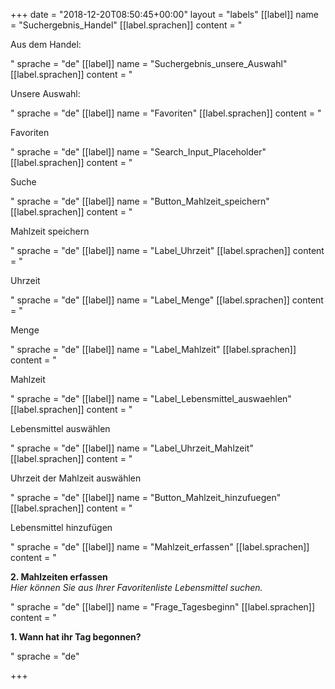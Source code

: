 +++
date = "2018-12-20T08:50:45+00:00"
layout = "labels"
[[label]]
name = "Suchergebnis_Handel"
[[label.sprachen]]
content = "<p>Aus dem Handel:</p>"
sprache = "de"
[[label]]
name = "Suchergebnis_unsere_Auswahl"
[[label.sprachen]]
content = "<p>Unsere Auswahl:</p>"
sprache = "de"
[[label]]
name = "Favoriten"
[[label.sprachen]]
content = "<p>Favoriten</p>"
sprache = "de"
[[label]]
name = "Search_Input_Placeholder"
[[label.sprachen]]
content = "<p>Suche</p>"
sprache = "de"
[[label]]
name = "Button_Mahlzeit_speichern"
[[label.sprachen]]
content = "<p>Mahlzeit speichern</p>"
sprache = "de"
[[label]]
name = "Label_Uhrzeit"
[[label.sprachen]]
content = "<p>Uhrzeit</p>"
sprache = "de"
[[label]]
name = "Label_Menge"
[[label.sprachen]]
content = "<p>Menge</p>"
sprache = "de"
[[label]]
name = "Label_Mahlzeit"
[[label.sprachen]]
content = "<p>Mahlzeit</p>"
sprache = "de"
[[label]]
name = "Label_Lebensmittel_auswaehlen"
[[label.sprachen]]
content = "<p>Lebensmittel auswählen</p>"
sprache = "de"
[[label]]
name = "Label_Uhrzeit_Mahlzeit"
[[label.sprachen]]
content = "<p>Uhrzeit der Mahlzeit auswählen</p>"
sprache = "de"
[[label]]
name = "Button_Mahlzeit_hinzufuegen"
[[label.sprachen]]
content = "<p>Lebensmittel hinzufügen</p>"
sprache = "de"
[[label]]
name = "Mahlzeit_erfassen"
[[label.sprachen]]
content = "<p><strong>2. Mahlzeiten erfassen<br></strong><em>Hier können Sie aus Ihrer Favoritenliste Lebensmittel suchen.</em></p>"
sprache = "de"
[[label]]
name = "Frage_Tagesbeginn"
[[label.sprachen]]
content = "<p><strong>1. Wann hat ihr Tag begonnen?</strong></p>"
sprache = "de"

+++
